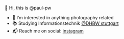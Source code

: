 :wave: Hi, this is @paul-pw
* :eyes: I’m interested in anything photography related
* :books: Studying Informationstechnik [@DHBW stuttgart](https://www.dhbw-stuttgart.de/)
* :mailbox_with_mail: Reach me on social: [instagram](https://www.instagram.com/paul.pw/)

